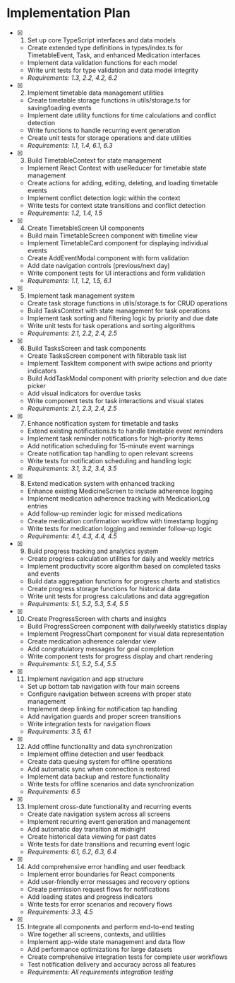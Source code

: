 # Implementation Plan

- [x] 1. Set up core TypeScript interfaces and data models
  - Create extended type definitions in types/index.ts for TimetableEvent, Task, and enhanced Medication interfaces
  - Implement data validation functions for each model
  - Write unit tests for type validation and data model integrity
  - _Requirements: 1.3, 2.2, 4.2, 6.2_

- [x] 2. Implement timetable data management utilities
  - Create timetable storage functions in utils/storage.ts for saving/loading events
  - Implement date utility functions for time calculations and conflict detection
  - Write functions to handle recurring event generation
  - Create unit tests for storage operations and date utilities
  - _Requirements: 1.1, 1.4, 6.1, 6.3_

- [x] 3. Build TimetableContext for state management
  - Implement React Context with useReducer for timetable state management
  - Create actions for adding, editing, deleting, and loading timetable events
  - Implement conflict detection logic within the context
  - Write tests for context state transitions and conflict detection
  - _Requirements: 1.2, 1.4, 1.5_

- [x] 4. Create TimetableScreen UI components
  - Build main TimetableScreen component with timeline view
  - Implement TimetableCard component for displaying individual events
  - Create AddEventModal component with form validation
  - Add date navigation controls (previous/next day)
  - Write component tests for UI interactions and form validation
  - _Requirements: 1.1, 1.2, 1.5, 6.1_

- [x] 5. Implement task management system
  - Create task storage functions in utils/storage.ts for CRUD operations
  - Build TasksContext with state management for task operations
  - Implement task sorting and filtering logic by priority and due date
  - Write unit tests for task operations and sorting algorithms
  - _Requirements: 2.1, 2.2, 2.4, 2.5_

- [x] 6. Build TasksScreen and task components
  - Create TasksScreen component with filterable task list
  - Implement TaskItem component with swipe actions and priority indicators
  - Build AddTaskModal component with priority selection and due date picker
  - Add visual indicators for overdue tasks
  - Write component tests for task interactions and visual states
  - _Requirements: 2.1, 2.3, 2.4, 2.5_

- [x] 7. Enhance notification system for timetable and tasks
  - Extend existing notifications.ts to handle timetable event reminders
  - Implement task reminder notifications for high-priority items
  - Add notification scheduling for 15-minute event warnings
  - Create notification tap handling to open relevant screens
  - Write tests for notification scheduling and handling logic
  - _Requirements: 3.1, 3.2, 3.4, 3.5_

- [x] 8. Extend medication system with enhanced tracking
  - Enhance existing MedicineScreen to include adherence logging
  - Implement medication adherence tracking with MedicationLog entries
  - Add follow-up reminder logic for missed medications
  - Create medication confirmation workflow with timestamp logging
  - Write tests for medication logging and reminder follow-up logic
  - _Requirements: 4.1, 4.3, 4.4, 4.5_

- [x] 9. Build progress tracking and analytics system
  - Create progress calculation utilities for daily and weekly metrics
  - Implement productivity score algorithm based on completed tasks and events
  - Build data aggregation functions for progress charts and statistics
  - Create progress storage functions for historical data
  - Write unit tests for progress calculations and data aggregation
  - _Requirements: 5.1, 5.2, 5.3, 5.4, 5.5_

- [x] 10. Create ProgressScreen with charts and insights
  - Build ProgressScreen component with daily/weekly statistics display
  - Implement ProgressChart component for visual data representation
  - Create medication adherence calendar view
  - Add congratulatory messages for goal completion
  - Write component tests for progress display and chart rendering
  - _Requirements: 5.1, 5.2, 5.4, 5.5_

- [x] 11. Implement navigation and app structure
  - Set up bottom tab navigation with four main screens
  - Configure navigation between screens with proper state management
  - Implement deep linking for notification tap handling
  - Add navigation guards and proper screen transitions
  - Write integration tests for navigation flows
  - _Requirements: 3.5, 6.1_

- [x] 12. Add offline functionality and data synchronization
  - Implement offline detection and user feedback
  - Create data queuing system for offline operations
  - Add automatic sync when connection is restored
  - Implement data backup and restore functionality
  - Write tests for offline scenarios and data synchronization
  - _Requirements: 6.5_

- [x] 13. Implement cross-date functionality and recurring events
  - Create date navigation system across all screens
  - Implement recurring event generation and management
  - Add automatic day transition at midnight
  - Create historical data viewing for past dates
  - Write tests for date transitions and recurring event logic
  - _Requirements: 6.1, 6.2, 6.3, 6.4_

- [x] 14. Add comprehensive error handling and user feedback
  - Implement error boundaries for React components
  - Add user-friendly error messages and recovery options
  - Create permission request flows for notifications
  - Add loading states and progress indicators
  - Write tests for error scenarios and recovery flows
  - _Requirements: 3.3, 4.5_

- [x] 15. Integrate all components and perform end-to-end testing
  - Wire together all screens, contexts, and utilities
  - Implement app-wide state management and data flow
  - Add performance optimizations for large datasets
  - Create comprehensive integration tests for complete user workflows
  - Test notification delivery and accuracy across all features
  - _Requirements: All requirements integration testing_